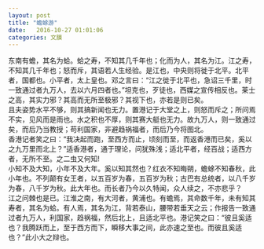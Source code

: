 ```yaml
---
layout: post
title: "蟾蜍游"
date:   2016-10-27 01:01:06
categories: 文膜
---
```


东南有蟾，其名为蛤。蛤之寿，不知其几千年也；化而为人，其名为江。江之寿，不知其几千年也；怒而斥，其语若人生经验。是江也，中央则将徙于北平。北平者，国都也。小平者，太上皇也。邓之言曰：“江之徙于北平也，急诏三千里，时一致通过者九万人，去以六月四者也。”坦克也，歹徒也，西媒之宣传相反也。莱士之高，其实力邪？其高而无所至极邪？其视下也，亦若是则已矣。<br/>
且夫姿势水平不够，则其搞新闻也无力。置港记于大堂之上，则怒而斥之；所问焉不实，见风而是雨也。水之积也不厚，则其赛大艇也无力。故九万人，则一致通过矣，而后乃当教授；苟利国家，非避趋祸福者，而后乃今将图北。<br/>
香港记者笑之曰：“我决起而跑，至西方而止，顷刻而至，而返香港而已矣，奚以之九万里而北上？”适香港者，通于理论，问犹殊浅；适北平者，经百战；适西方者，无所不至。之二虫又何知!<br/>
小知不及大知，小年不及大年。奚以知其然也？红衣不知晦朔，蟾蜍不知春秋，此小年也。不列颠有女王者，以五百岁为春，五百岁为秋；古巴有总统者，以八千岁为春，八千岁为秋。此大年也。而长者乃今以久特闻，众人续之，不亦悲乎？<br/>
江之问棘也是已。江淮之南，有大河者，黄浦也。有蟾焉，其命数千年，未有知其寿者，其名为蛤。有人焉，其名为江，背若泰山，腰带若垂天之云；作报告一致通过者九万人，利国家，趋祸福，然后北上，且适北平也。港记笑之曰：“彼且奚适也？我腾跃而上，至于西方而下，瞬移大事之间，此亦速之至也。而彼且奚适也？”此小大之辩也。<br/>
